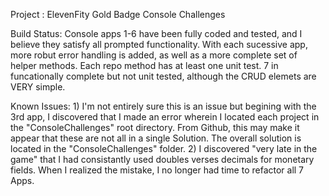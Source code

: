 Project : ElevenFity Gold Badge Console Challenges

Build Status: Console apps 1-6 have been fully coded and tested, and I believe they satisfy all prompted functionality. With each sucessive app, more robut error handling is added, as well as a more complete set of helper methods. Each repo method has at least one unit test. 7 in funcationally complete but not unit tested, although the CRUD elemets are VERY simple. 

Known Issues: 1) I'm not entirely sure this is an issue but begining with the 3rd app, I discovered that I made an error wherein I located each project in the "ConsoleChallenges" root directory. From Github, this may make it appear that these are not all in a single Solution. The overall solution is located in the "ConsoleChallenges" folder. 
2) I discovered "very late in the game" that I had consistantly used doubles verses decimals for monetary fields. When I realized the mistake, I no longer had time to refactor all 7 Apps. 
